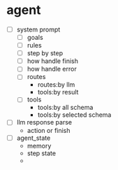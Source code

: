 # agent

* [ ] system prompt
  * [ ] goals
  * [ ] rules
  * [ ] step by step
  * [ ] how handle finish
  * [ ] how handle error
  * [ ] routes
    * routes:by llm
    * tools:by result
  * [ ] tools
    * tools:by all schema
    * tools:by selected schema
* [ ] llm response parse
  * action or finish
* [ ] agent_state
  * memory
  * step state
  * 